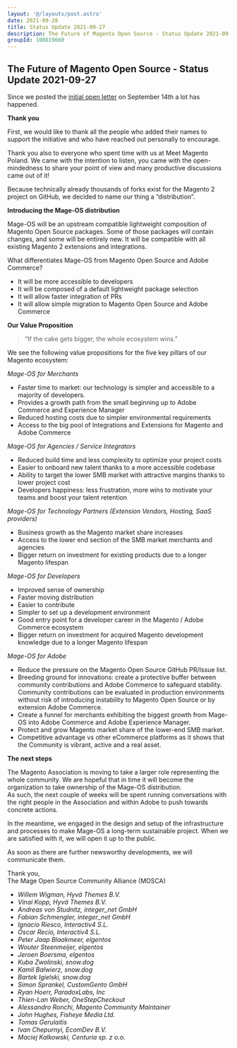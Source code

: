 ```yaml
---
layout: '@/layouts/post.astro'
date: 2021-09-28
title: Status Update 2021-09-27
description: The Future of Magento Open Source - Status Update 2021-09-27
groupId: 108619660
---
```

## The Future of Magento Open Source - Status Update 2021-09-27

Since we posted the [initial open letter](https://www.mage-os.community/blog/the-future-of-magento) on September 14th a lot has happened. 

**Thank you**

First, we would like to thank all the people who added their names to support the initiative and who have reached out personally to encourage. 

Thank you also to everyone who spent time with us at Meet Magento Poland. We came with the intention to listen, you came with the open-mindedness to share your point of view and many productive discussions came out of it!

Because technically already thousands of forks exist for the Magento 2 project on GitHub, we decided to name our thing a “distribution”. 


**Introducing the Mage-OS distribution**

Mage-OS will be an upstream compatible lightweight composition of Magento Open Source packages. Some of those packages will contain changes, and some will be entirely new.
It will be compatible with all existing Magento 2 extensions and integrations.

What differentiates Mage-OS from Magento Open Source and Adobe Commerce?

* It will be more accessible to developers
* It will be composed of a default lightweight package selection
* It will allow faster integration of PRs
* It will allow simple migration to Magento Open Source and Adobe Commerce


**Our Value Proposition**

> “If the cake gets bigger, the whole ecosystem wins.”

We see the following value propositions for the five key pillars of our Magento ecosystem:

*Mage-OS for Merchants*  
* Faster time to market: our technology is simpler and accessible to a majority of developers.
* Provides a growth path from the small beginning up to Adobe Commerce and Experience Manager
* Reduced hosting costs due to simpler environmental requirements
* Access to the big pool of Integrations and Extensions for Magento and Adobe Commerce

*Mage-OS for Agencies / Service Integrators*
* Reduced build time and less complexity to optimize your project costs
* Easier to onboard new talent thanks to a more accessible codebase
* Ability to target the lower SMB market with attractive margins thanks to lower project cost
* Developers happiness: less frustration, more wins to motivate your teams and boost your talent retention

*Mage-OS for Technology Partners (Extension Vendors, Hosting, SaaS providers)*
* Business growth as the Magento market share increases
* Access to the lower end section of the SMB market merchants and agencies
* Bigger return on investment for existing products due to a longer Magento lifespan

*Mage-OS for Developers*
* Improved sense of ownership
* Faster moving distribution
* Easier to contribute
* Simpler to set up a development environment
* Good entry point for a developer career in the Magento / Adobe Commerce ecosystem
* Bigger return on investment for acquired Magento development knowledge due to a longer Magento lifespan

*Mage-OS for Adobe*
* Reduce the pressure on the Magento Open Source GitHub PR/Issue list.
* Breeding ground for innovations: create a protective buffer between community contributions and Adobe Commerce to safeguard stability. Community contributions can be evaluated in production environments without risk of introducing instability to Magento Open Source or by extension Adobe Commerce.
* Create a funnel for merchants exhibiting the biggest growth from Mage-OS into Adobe Commerce and Adobe Experience Manager.
* Protect and grow Magento market share of the lower-end SMB market.
* Competitive advantage vs other eCommerce platforms as it shows that the Community is vibrant, active and a real asset.

**The next steps**

The Magento Association is moving to take a larger role representing the whole community. We are hopeful that in time it will become the organization to take ownership of the Mage-OS distribution.   
As such, the next couple of weeks will be spent running conversations with the right people in the Association and within Adobe to push towards concrete actions.

In the meantime, we engaged in the design and setup of the infrastructure and processes to make Mage-OS a long-term sustainable project.
When we are satisfied with it, we will open it up to the public. 

As soon as there are further newsworthy developments, we will communicate them.

Thank you,  
The Mage Open Source Community Alliance (MOSCA)


 * *Willem Wigman,  Hyvä Themes B.V.*
 * *Vinai Kopp,  Hyvä Themes B.V.*
 * *Andreas von Studnitz,  integer_net GmbH*
 * *Fabian Schmengler,  integer_net GmbH*
 * *Ignacio Riesco,  Interactiv4 S.L.*
 * *Óscar Recio,  Interactiv4 S.L.*
 * *Peter Jaap Blaakmeer,  elgentos*
 * *Wouter Steenmeijer,  elgentos*
 * *Jeroen Boersma,  elgentos*
 * *Kuba Zwolinski,  snow.dog*
 * *Kamil Balwierz,  snow.dog*
 * *Bartek Igielski,  snow.dog*
 * *Simon Sprankel,  CustomGento GmbH*
 * *Ryan Hoerr,  ParadoxLabs, Inc*
 * *Thien-Lan Weber, OneStepCheckout*
 * *Alessandro Ronchi,  Magento Community Maintainer*
 * *John Hughes, Fisheye Media Ltd.*
 * *Tomas Gerulaitis*
 * *Ivan Chepurnyi, EcomDev B.V.*
 * *Maciej Kalkowski, Centuria sp. z o.o.*
